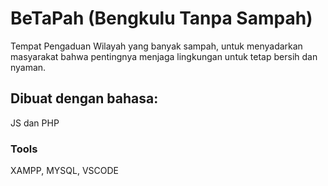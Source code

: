 # BeTaPah (Bengkulu Tanpa Sampah)
Tempat Pengaduan Wilayah yang banyak sampah, untuk menyadarkan masyarakat bahwa pentingnya menjaga lingkungan untuk tetap bersih dan nyaman.

## Dibuat dengan bahasa: 
JS dan PHP

### Tools 
XAMPP, MYSQL, VSCODE
